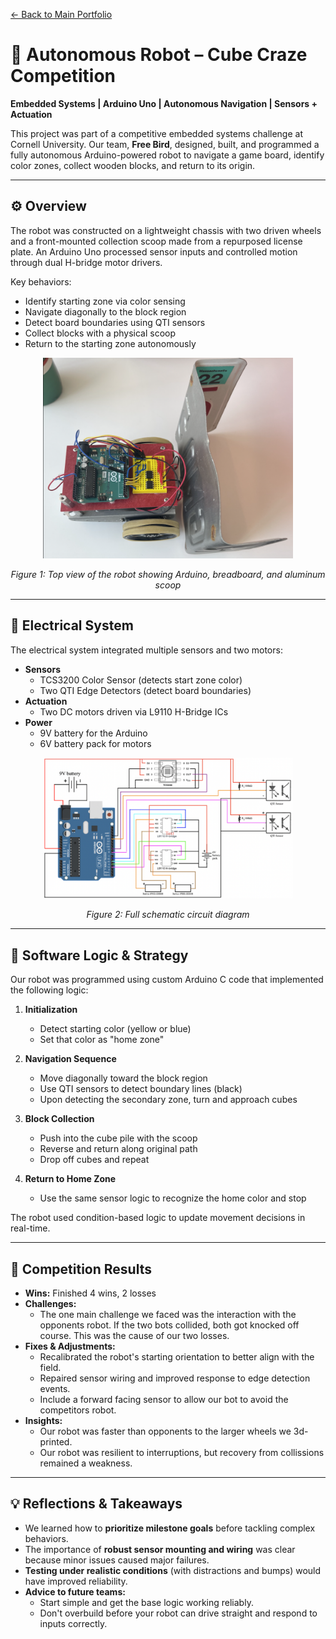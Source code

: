 [← Back to Main Portfolio](../README.md)


# 🤖 Autonomous Robot – Cube Craze Competition

**Embedded Systems | Arduino Uno | Autonomous Navigation | Sensors + Actuation**

This project was part of a competitive embedded systems challenge at Cornell University. Our team, **Free Bird**, designed, built, and programmed a fully autonomous Arduino-powered robot to navigate a game board, identify color zones, collect wooden blocks, and return to its origin.

---

## ⚙️ Overview

The robot was constructed on a lightweight chassis with two driven wheels and a front-mounted collection scoop made from a repurposed license plate. An Arduino Uno processed sensor inputs and controlled motion through dual H-bridge motor drivers.

Key behaviors:
- Identify starting zone via color sensing
- Navigate diagonally to the block region
- Detect board boundaries using QTI sensors
- Collect blocks with a physical scoop
- Return to the starting zone autonomously
  
<p align="center">
  <img src="../Projects/Images/RobotTopView.png" alt="Figure 1: Top view of the robot showing Arduino, breadboard, and aluminum scoop" width="400"/>
</p>

<p align="center">
  <em>Figure 1: Top view of the robot showing Arduino, breadboard, and aluminum scoop</em>
</p>



---

## 🔌 Electrical System

The electrical system integrated multiple sensors and two motors:

- **Sensors**
  - TCS3200 Color Sensor (detects start zone color)
  - Two QTI Edge Detectors (detect board boundaries)
- **Actuation**
  - Two DC motors driven via L9110 H-Bridge ICs
- **Power**
  - 9V battery for the Arduino
  - 6V battery pack for motors

<p align="center">
  <img src="../Projects/Images/CircuitBoard.png" width="400"/>
</p>

<p align="center">
  <em>Figure 2: Full schematic circuit diagram </em>
</p>





---

## 🧠 Software Logic & Strategy

Our robot was programmed using custom Arduino C code that implemented the following logic:

1. **Initialization**
   - Detect starting color (yellow or blue)
   - Set that color as "home zone"

2. **Navigation Sequence**
   - Move diagonally toward the block region
   - Use QTI sensors to detect boundary lines (black)
   - Upon detecting the secondary zone, turn and approach cubes

3. **Block Collection**
   - Push into the cube pile with the scoop
   - Reverse and return along original path
   - Drop off cubes and repeat

4. **Return to Home Zone**
   - Use the same sensor logic to recognize the home color and stop

The robot used condition-based logic to update movement decisions in real-time.

---

## 🏁 Competition Results

- **Wins:** Finished 4 wins, 2 losses
- **Challenges:**
  - The one main challenge we faced was the interaction with the opponents robot. If the two bots collided, both got knocked off course. This was the cause of our two losses.
- **Fixes & Adjustments:**
  - Recalibrated the robot's starting orientation to better align with the field.
  - Repaired sensor wiring and improved response to edge detection events.
  - Include a forward facing sensor to allow our bot to avoid the competitors robot.
- **Insights:**
  - Our robot was faster than opponents to the larger wheels we 3d-printed.
  - Our robot was resilient to interruptions, but recovery from collissions remained a weakness.

---

## 💡 Reflections & Takeaways

- We learned how to **prioritize milestone goals** before tackling complex behaviors.
- The importance of **robust sensor mounting and wiring** was clear because minor issues caused major failures.
- **Testing under realistic conditions** (with distractions and bumps) would have improved reliability.
- **Advice to future teams:**
  - Start simple and get the base logic working reliably.
  - Don't overbuild before your robot can drive straight and respond to inputs correctly.




